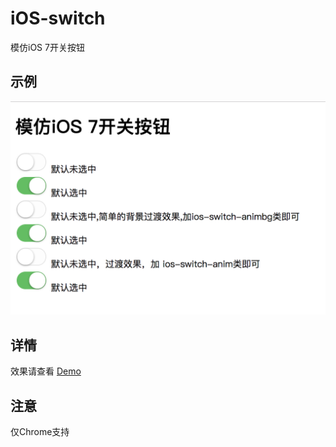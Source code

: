 # iOS-switch
模仿iOS 7开关按钮

## 示例
![](./example.png)

## 详情

效果请查看 [Demo](https://vincentpat.github.io/iOS-switch/)

## 注意
仅Chrome支持
